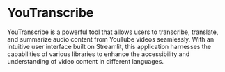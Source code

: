 # YouTranscribe
YouTranscribe is a powerful tool that allows users to transcribe, translate, and summarize audio content from YouTube videos seamlessly. With an intuitive user interface built on Streamlit, this application harnesses the capabilities of various libraries to enhance the accessibility and understanding of video content in different languages.
